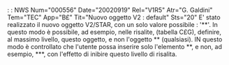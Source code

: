  :  : NWS Num="000556" Date="20020919" Rel="V1R5" Atr="G. Galdini" Tem="TEC" App="B£" Tit="Nuovo oggetto V2 :  default" Sts="20"
E' stato realizzato il nuovo oggetto V2/STAR, con un solo valore possibile :  '**'.
In questo modo è possibile, ad esempio, nelle risalite, (tabella C£G), definire, al massimo livello,
questo oggetto, e non l'oggetto ** (qualsiasi). IN questo modo è controllato che l'utente possa inserire solo l'elemento **, e non, ad esempio, ***, con l'effetto di inibire questo livello di risalita.
